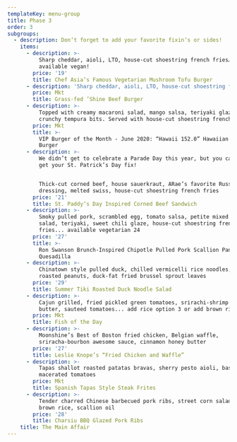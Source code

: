 ```yaml
---
templateKey: menu-group
title: Phase 3
order: 3
subgroups:
  - description: Don’t forget to add your favorite fixin’s or sides!
    items:
      - description: >-
          Sharp cheddar, aioli, LTO, house-cut shoestring french fries… now
          available vegan!
        price: '19'
        title: Chef Asia’s Famous Vegetarian Mushroom Tofu Burger
      - description: 'Sharp cheddar, aioli, LTO, house-cut shoestring french fries'
        price: Mkt
        title: Grass-fed ’Shine Beef Burger
      - description: >-
          Topped with creamy macaroni salad, mango salsa, teriyaki glaze &
          crunchy tempura bits. Served with house-cut shoestring french fries   
        price: Mkt
        title: >-
          VIP Burger of the Month - June 2020: “Hawaii 152.0” Hawaiian BBQ
          Burger
      - description: >-
          We didn’t get to celebrate a Parade Day this year, but you can still
          get your St. Patrick’s Day fix! 


          Thick-cut corned beef, house sauerkraut, ARae’s favorite Russian
          dressing, melted swiss, house-cut shoestring french fries
        price: '21'
        title: St. Paddy’s Day Inspired Corned Beef Sandwich
      - description: >-
          Smoky pulled pork, scrambled egg, tomato salsa, petite mixed greens
          salad, teriyaki, sweet chili glaze, house-cut shoestring french
          fries... available vegetarian 24
        price: '27'
        title: >-
          Ron Swanson Brunch-Inspired Chipotle Pulled Pork Scallion Pancake
          Quesadilla
      - description: >-
          Chinatown style pulled duck, chilled vermicelli rice noodles, honey
          roasted peanuts, duck-fat fried brussel sprout leaves
        price: '29'
        title: Summer Tiki Roasted Duck Noodle Salad
      - description: >-
          Cajun grilled, fried pickled green tomatoes, srirachi-shrimp uni
          butter, sauteed tomatoes... add rice option 3 or add brown rice 5
        price: Mkt
        title: Fish of the Day
      - description: >-
          Moonshine’s Best of Boston fried chicken, Belgian waffle,
          sriracha-bourbon awesome sauce, cinnamon honey butter
        price: '27'
        title: Leslie Knope’s “Fried Chicken and Waffle”
      - description: >-
          Tapas shallot roasted patatas bravas, sherry pesto aioli, basil
          macerated tomatoes
        price: Mkt
        title: Spanish Tapas Style Steak Frites
      - description: >-
          Tender charred Chinese barbecued pork ribs, street corn salad, steamed
          brown rice, scallion oil
        price: '28'
        title: Charsiu BBQ Glazed Pork Ribs
    title: The Main Affair
---
```


